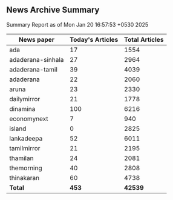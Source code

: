 <!-- @format -->
## News Archive Summary

Summary Report as of Mon Jan 20 16:57:53 +0530 2025

| News paper         | Today's Articles | Total Articles |
|--------------------|------------------|----------------|
| ada               | 17          | 1554        |
| adaderana-sinhala               | 27          | 2964        |
| adaderana-tamil               | 39          | 4039        |
| adaderana               | 22          | 2060        |
| aruna               | 23          | 2330        |
| dailymirror               | 21          | 1778        |
| dinamina               | 100          | 6216        |
| economynext               | 7          | 940        |
| island               | 0          | 2825        |
| lankadeepa               | 52          | 6011        |
| tamilmirror               | 21          | 2195        |
| thamilan               | 24          | 2081        |
| themorning               | 40          | 2808        |
| thinakaran               | 60          | 4738        |
| **Total**          | **453**      | **42539** |


